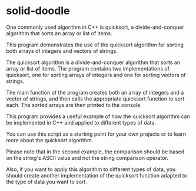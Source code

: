 # solid-doodle
One commonly used algorithm in C++ is quicksort, a divide-and-conquer algorithm that sorts an array or list of items.

This program demonstrates the use of the quicksort algorithm for sorting both arrays of integers and vectors of strings.

The quicksort algorithm is a divide-and-conquer algorithm that sorts an array or list of items. The program contains two implementations of quicksort, one for sorting arrays of integers and one for sorting vectors of strings.

The main function of the program creates both an array of integers and a vector of strings, and then calls the appropriate quicksort function to sort each. The sorted arrays are then printed to the console.

This program provides a useful example of how the quicksort algorithm can be implemented in C++ and applied to different types of data.

You can use this script as a starting point for your own projects or to learn more about the quicksort algorithm.

Please note that in the second example, the comparison should be based on the string's ASCII value and not the string comparison operator.

Also, if you want to apply this algorithm to different types of data, you should create another implementation of the quicksort function adapted to the type of data you want to sort.
